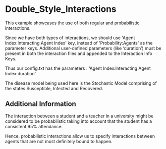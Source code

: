 # Double_Style_Interactions

This example showcases the use of both regular and probabilistic interactions.

Since we have both types of interactions, we should use 'Agent Index:Interacting Agent Index' key, instead of 'Probability:Agents' as the parameter keys. Additional user-defined parameters (like ‘duration’) must be present in both the interaction files and appended to the Interaction Info Keys.

Thus our config.txt has the parameters : 'Agent Index:Interacting Agent Index:duration'

The disease model being used here is the Stochastic Model comprising of the states Susceptible, Infected and Recovered.


## Additional Information

The interaction between a student and a teacher in a university might be considered to be probabilistic taking into account that the student has a consistent 95% attendance.

Hence, probabilistic interactions allow us to specify interactions between agents that are not most definitely bound to happen.
